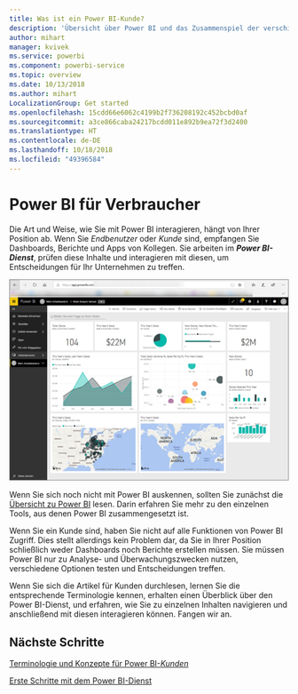 ```yaml
---
title: Was ist ein Power BI-Kunde?
description: 'Übersicht über Power BI und das Zusammenspiel der verschiedenen Komponenten: Power BI Desktop, Power BI-Dienst, mobile Power BI-Funktionen, Berichtsserver, Power BI Embedded.'
author: mihart
manager: kvivek
ms.service: powerbi
ms.component: powerbi-service
ms.topic: overview
ms.date: 10/13/2018
ms.author: mihart
LocalizationGroup: Get started
ms.openlocfilehash: 15cdd66e6062c4199b2f736208192c452bcbd0af
ms.sourcegitcommit: a3ce866caba24217bcdd011e892b9ea72f3d2400
ms.translationtype: HT
ms.contentlocale: de-DE
ms.lasthandoff: 10/18/2018
ms.locfileid: "49396584"
---
```

# <a name="power-bi-for-consumers"></a>Power BI für Verbraucher
Die Art und Weise, wie Sie mit Power BI interagieren, hängt von Ihrer Position ab. Wenn Sie *Endbenutzer* oder *Kunde* sind, empfangen Sie Dashboards, Berichte und Apps von Kollegen. Sie arbeiten im ***Power BI-Dienst***, prüfen diese Inhalte und interagieren mit diesen, um Entscheidungen für Ihr Unternehmen zu treffen.

![Power BI-Dashboard](media/end-user-consumer/power-bi-service.png)

Wenn Sie sich noch nicht mit Power BI auskennen, sollten Sie zunächst die [Übersicht zu Power BI](../power-bi-overview.md) lesen. Darin erfahren Sie mehr zu den einzelnen Tools, aus denen Power BI zusammengesetzt ist.

Wenn Sie ein Kunde sind, haben Sie nicht auf alle Funktionen von Power BI Zugriff. Dies stellt allerdings kein Problem dar, da Sie in Ihrer Position schließlich weder Dashboards noch Berichte erstellen müssen. Sie müssen Power BI nur zu Analyse- und Überwachungszwecken nutzen, verschiedene Optionen testen und Entscheidungen treffen.

Wenn Sie sich die Artikel für Kunden durchlesen, lernen Sie die entsprechende Terminologie kennen, erhalten einen Überblick über den Power BI-Dienst, und erfahren, wie Sie zu einzelnen Inhalten navigieren und anschließend mit diesen interagieren können.  Fangen wir an.

## <a name="next-steps"></a>Nächste Schritte

[Terminologie und Konzepte für Power BI-*Kunden*](end-user-basic-concepts.md)

<!-- [Get started guide for *consumers*] -->
[Erste Schritte mit dem Power BI-Dienst](../service-get-started.md)

